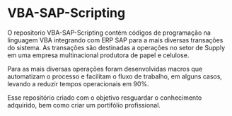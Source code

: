 # VBA-SAP-Scripting

O repositorio VBA-SAP-Scripting contém códigos de programação na linguagem VBA integrando com ERP SAP para a mais diversas transações do sistema. As transações são destinadas a operações no setor de Supply em uma empresa multinacional produtora de papel e celulose.

Para as mais diversas operações foram desenvolvidas macros que automatizam o processo e facilitam o fluxo de trabalho, em alguns casos, levando a reduzir tempos operacionais em 90%.

Esse repositório criado com o objetivo resguardar o conhecimento adquirido, bem como criar um portifólio profissional.
